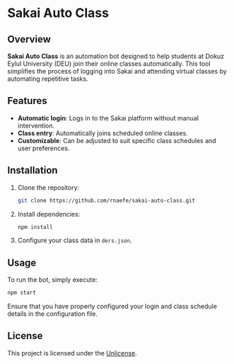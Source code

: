 # Sakai Auto Class

## Overview
**Sakai Auto Class** is an automation bot designed to help students at Dokuz Eylul University (DEU) join their online classes automatically. This tool simplifies the process of logging into Sakai and attending virtual classes by automating repetitive tasks.

## Features
- **Automatic login**: Logs in to the Sakai platform without manual intervention.
- **Class entry**: Automatically joins scheduled online classes.
- **Customizable**: Can be adjusted to suit specific class schedules and user preferences.

## Installation

1. Clone the repository:
   ```bash
   git clone https://github.com/rnaefe/sakai-auto-class.git
   ```

2. Install dependencies:
   ```bash
   npm install
   ```

3. Configure your class data in `ders.json`.

## Usage

To run the bot, simply execute:
```bash
npm start
```

Ensure that you have properly configured your login and class schedule details in the configuration file.

## License
This project is licensed under the [Unlicense](LICENSE).
